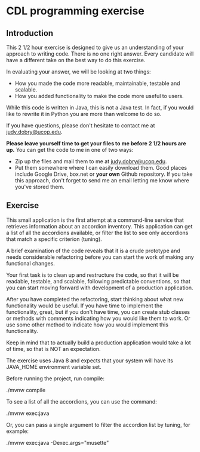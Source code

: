 # CDL programming exercise

## Introduction

This 2 1/2 hour exercise is designed to give us an understanding of your approach to writing code.  There is no one right answer.  Every candidate will have a different take on the best way to do this exercise.  

In evaluating your answer, we will be looking at two things:
* How you made the code more readable, maintainable, testable and scalable.
* How you added functionality to make the code more useful to users.

While this code is written in Java, this is not a Java test.  In fact, if you would like to rewrite it in Python you are more than welcome to do so.  

If you have questions, please don't hesitate to contact me at judy.dobry@ucop.edu.

**Please leave yourself time to get your files to me before 2 1/2 hours are up.** You can get the code to me in one of two ways:
* Zip up the files and mail them to me at judy.dobry@ucop.edu.
* Put them somewhere where I can easily download them.  Good places include Google Drive, box.net or **your own** Github repository.  If you take this approach, don't forget to send me an email letting me know where you've stored them.

## Exercise
This small application is the first attempt at a command-line service that retrieves information about an accordion inventory. This application can get a list of all the accordions available, or filter the list to see only accordions that match a specific criterion (tuning).


A brief examination of the code reveals that it is a crude prototype and needs considerable refactoring before you can start the work of making any functional changes.

Your first task is to clean up and restructure the code, so that it will be readable, testable, and scalable, following predictable conventions, so that you can start moving forward with development of a production application.

After you have completed the refactoring, start thinking about what new functionality would be useful. If you have time to implement the functionality, great, but if you don't have time, you can create stub classes or methods with comments indicating how you would like them to work. Or use some other method to indicate how you would implement this functionality.

Keep in mind that to actually build a production application would take a lot of time, so that is NOT an expectation.

The exercise uses Java 8 and expects that your system will have its JAVA_HOME environment variable set. 

Before running the project, run compile:

./mvnw compile

To see a list of all the accordions, you can use the command:

./mvnw exec:java

Or, you can pass a single argument to filter the accordion list by tuning, for example:

./mvnw exec:java -Dexec.args="musette"
